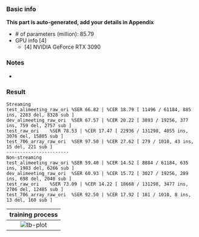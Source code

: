 ### Basic info

**This part is auto-generated, add your details in Appendix**

* \# of parameters (million): 85.79
* GPU info \[4\]
  * \[4\] NVIDIA GeForce RTX 3090

### Notes

* 

### Result
```
Streaming
test_alimeeting_raw_ori %SER 66.82 | %CER 18.79 [ 11496 / 61184, 885 ins, 2283 del, 8328 sub ]
dev_alimeeting_raw_ori  %SER 67.57 | %CER 20.22 [ 3893 / 19256, 377 ins, 759 del, 2757 sub ]
test_raw_ori    %SER 78.53 | %CER 17.47 [ 22936 / 131298, 4055 ins, 3076 del, 15805 sub ]
test_706_array_raw_ori  %SER 97.50 | %CER 27.62 [ 279 / 1010, 43 ins, 15 del, 221 sub ]
-----------------------
Non-streaming
test_alimeeting_raw_ori %SER 59.40 | %CER 14.52 [ 8884 / 61184, 635 ins, 1983 del, 6266 sub ]
dev_alimeeting_raw_ori  %SER 60.93 | %CER 15.72 [ 3027 / 19256, 289 ins, 698 del, 2040 sub ]
test_raw_ori    %SER 73.09 | %CER 14.22 [ 18668 / 131298, 3477 ins, 2706 del, 12485 sub ]
test_706_array_raw_ori  %SER 92.50 | %CER 17.92 [ 181 / 1010, 8 ins, 13 del, 160 sub ]
```

|     training process    |
|:-----------------------:|
|![tb-plot](./monitor.png)|
